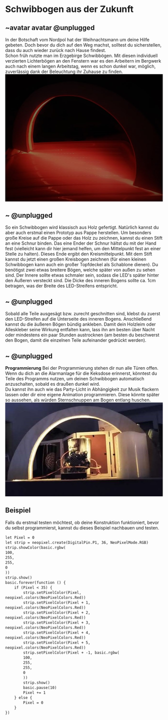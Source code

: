 # Schwibbogen aus der Zukunft
## ~avatar avatar @unplugged
In der Botschaft vom Nordpol hat der Weihnachtsmann um deine Hilfe gebeten. Doch bevor du dich auf den Weg machst, solltest du sicherstellen, dass du auch wieder zurück nach Hause findest. <br>
Schon früh nutzte man im Erzgebirge Schwibbögen. Mit diesen individuell verzierten Lichterbögen an den Fenstern war es den Arbeitern im Bergwerk auch nach einem langen Arbeitstag, wenn es schon dunkel war, möglich, zuverlässig dank der Beleuchtung ihr Zuhause zu finden. <br>
![SchwibbogenRot](https://github.com/r00b1nh00d/futurschwibbogen/blob/master/SchwibbogenRot.jpg?raw=true)

## ~ @unplugged 
So ein Schwibbogen wird klassisch aus Holz gefertigt. Natürlich kannst du aber auch erstmal einen Prototyp aus Pappe herstellen. Um besonders große Kreise auf die Pappe oder das Holz zu zeichnen, kannst du einen Stift an eine Schnur binden. Das eine Ender der Schnur hältst du mit der Hand fest (vielleicht kann dir hier jemand helfen, um den Mittelpunkt fest an einer Stelle zu halten). Dieses Ende ergibt den Kreismittelpunkt. Mit dem Stift kannst du jetzt einen großen Kreisbogen zeichnen (für einen kleinen Schwibbogen kann auch ein großer Topfdeckel als Schablone dienen). Du benötigst zwei etwas breitere Bögen, welche später von außen zu sehen sind. Der Innere sollte etwas schmaler sein, sodass die LED's später hinter den Äußeren versteckt sind. Die Dicke des inneren Bogens sollte ca. 1cm betragen, was der Breite des LED-Streifens entspricht.

## ~ @unplugged
Sobald alle Teile ausgesägt bzw. zurecht geschnitten sind, klebst du zuerst den LED-Streifen auf die Unterseite des inneren Bogens. Anschließend kannst du die äußeren Bögen bündig ankleben. Damit dein Holzleim oder Alleskleber seine Wirkung entfalten kann, lass ihn am besten über Nacht oder mindestens ein paar Stunden austrocknen (am besten du beschwerst den Bogen, damit die einzelnen Teile aufeinander gedrückt werden).

##  ~ @unplugged 
**Programmierung**
Bei der Programmierung stehen dir nun alle Türen offen.<br>
Wenn du dich an die Alarmanlage für die Keksdose erinnerst, könntest du Teile des Programms nutzen, um deinen Schwibbogen automatisch anzuschalten, sobald es draußen dunkel wird. <br>
Du kannst ihn auch wie das Party-Licht in Abhängigkeit zur Musik flackern lassen oder dir eine eigene Animation programmieren.  Diese könnte später so aussehen, als würden Sternschnuppen am Bogen entlang huschen. <br>
![Schwibbogen](https://github.com/r00b1nh00d/futurschwibbogen/blob/master/Schwibbogen.jpg?raw=true)

## Beispiel
Falls du erstmal testen möchtest, ob deine Konstruktion funktioniert, bevor du selbst programmierst, kannst du dieses Beispiel nachbauen und testen. 
```blocks
let Pixel = 0
let strip = neopixel.create(DigitalPin.P1, 36, NeoPixelMode.RGB)
strip.showColor(basic.rgbw(
100,
255,
255,
0
))
strip.show()
basic.forever(function () {
    if (Pixel < 35) {
        strip.setPixelColor(Pixel, neopixel.colors(NeoPixelColors.Red))
        strip.setPixelColor(Pixel + 1, neopixel.colors(NeoPixelColors.Red))
        strip.setPixelColor(Pixel + 2, neopixel.colors(NeoPixelColors.Red))
        strip.setPixelColor(Pixel + 3, neopixel.colors(NeoPixelColors.Red))
        strip.setPixelColor(Pixel + 4, neopixel.colors(NeoPixelColors.Red))
        strip.setPixelColor(Pixel + 5, neopixel.colors(NeoPixelColors.Red))
        strip.setPixelColor(Pixel + -1, basic.rgbw(
        100,
        255,
        255,
        0
        ))
        strip.show()
        basic.pause(10)
        Pixel += 1
    } else {
        Pixel = 0
    }
})
```
